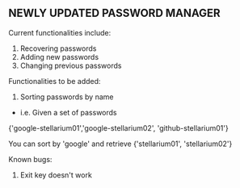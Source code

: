 NEWLY UPDATED PASSWORD MANAGER
---
Current functionalities include:
1) Recovering passwords
2) Adding new passwords
3) Changing previous passwords

Functionalities to be added:
1) Sorting passwords by name
- i.e. Given a set of passwords

{'google-stellarium01','google-stellarium02', 'github-stellarium01'}

You can sort by 'google' and retrieve
{'stellarium01', 'stellarium02'}
    
Known bugs:
1) Exit key doesn't work
